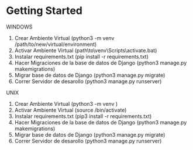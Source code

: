 # Getting Started
WINDOWS
1.	Crear Ambiente Virtual (python3 -m venv /path/to/new/virtual/environment)
2.	Activar Ambiente Virtual (path\to\venv\Scripts\activate.bat)
3.	Instalar requirements.txt (pip install -r requirements.txt)
4.	Hacer Migraciones de la base de datos de Django (python3 manage.py makemigrations)
5.	Migrar base de datos de Django (python3 manage.py migrate)
6.  Correr Servidor de desarollo (python3 manage.py runserver)

UNIX
1.	Crear Ambiente Virtual (python3 -m venv <enviroment name>)
2.	Activar Ambiente Virtual (source <enviroment name>/bin/activate)
3.	Instalar requirements.txt (pip3 install -r requirements.txt)
4.	Hacer Migraciones de la base de datos de Django (python3 manage.py makemigrations)
5.	Migrar base de datos de Django (python3 manage.py migrate)
6.  Correr Servidor de desarollo (python3 manage.py runserver)